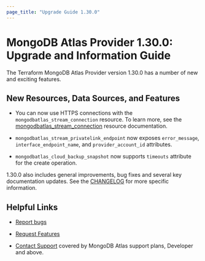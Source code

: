 ```yaml
---
page_title: "Upgrade Guide 1.30.0"
---
```


# MongoDB Atlas Provider 1.30.0: Upgrade and Information Guide

The Terraform MongoDB Atlas Provider version 1.30.0 has a number of new and exciting features.

## New Resources, Data Sources, and Features

- You can now use HTTPS connections with the `mongodbatlas_stream_connection` resource. To learn more, see the [mongodbatlas_stream_connection](https://registry.terraform.io/providers/mongodb/mongodbatlas/latest/docs/resources/stream_connection) resource documentation.

- `mongodbatlas_stream_privatelink_endpoint` now exposes `error_message`, `interface_endpoint_name`, and `provider_account_id` attributes.

- `mongodbatlas_cloud_backup_snapshot` now supports `timeouts` attribute for the create operation.

1.30.0 also includes general improvements, bug fixes and several key documentation updates. See the [CHANGELOG](https://github.com/mongodb/terraform-provider-mongodbatlas/blob/master/CHANGELOG.md) for more specific information.

## Helpful Links

* [Report bugs](https://github.com/mongodb/terraform-provider-mongodbatlas/issues)

* [Request Features](https://feedback.mongodb.com/forums/924145-atlas?category_id=370723)

* [Contact Support](https://docs.atlas.mongodb.com/support/) covered by MongoDB Atlas support plans, Developer and above.
